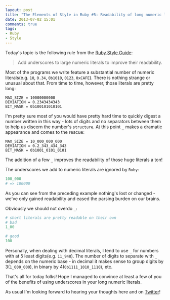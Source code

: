 ```yaml
---
layout: post
title: "The Elements of Style in Ruby #5: Readability of long numeric literals"
date: 2013-07-02 15:01
comments: true
tags:
- Ruby
- Style
---
```


Today's topic is the following rule from the [Ruby Style Guide](https://github.com/rubocop-hq/ruby-style-guide):

> Add underscores to large numeric literals to improve their readability.

Most of the programs we write feature a substantial number of numeric
literals(e.g. `10`, `0.34`, `0b1010`, `0123`, `0xCAFE`). There is nothing
strange or unusual about that. From time to time, however, those literals are pretty long:

```
MAX_SIZE = 10000000000
DEVIATION = 0.2343434343
BIT_MASK = 0b100101010101
```

I'm pretty sure most of you would have pretty hard time to quickly
digest a number written in this way - lots of digits and no separators
between them to help us discern the number's `structure`. At this
point `_` makes a dramatic appearance and comes to the rescue:

```
MAX_SIZE = 10_000_000_000
DEVIATION = 0.2_343_434_343
BIT_MASK = 0b1001_0101_0101
```

The addition of a few `_` improves the readability of those huge literals a ton!

The underscores we add to numeric literals are ignored by `Ruby`:

``` ruby
100_000
# => 100000
```

As you can see from the preceding example nothing's lost or changed -
we've only gained readability and eased the parsing burden on our
brains.

Obviously we should not overdo `_`:

``` ruby
# short literals are pretty readable on their own
# bad
1_00

# good
100
```

Personally, when dealing with decimal literals, I tend to use `_` for
numbers with at 5 least digits(e.g. `11_948`). The number of digits to separate with
`_` depends on the numeric base - in decimal it makes sense to group
digits by 3(`1_000_000`), in binary by 4(`0b1111_1010_1110`), etc.

That's all for today folks! Hope I managed to convince at least a few
of you of the benefits of using underscores in your long numeric literals.

As usual I'm looking forward to hearing your thoughts here and on
[Twitter](http://twitter.com/bbatsov)!
